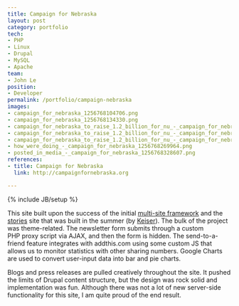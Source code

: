 ```yaml
---
title: Campaign for Nebraska
layout: post
category: portfolio
tech:
- PHP
- Linux
- Drupal
- MySQL
- Apache
team:
- John Le
position:
- Developer
permalink: /portfolio/campaign-nebraska
images:
- campaign_for_nebraska_1256768104706.png
- campaign_for_nebraska_1256768134330.png
- campaign_for_nebraska_to_raise_1.2_billion_for_nu_-_campaign_for_nebraska_1256768162242.png
- campaign_for_nebraska_to_raise_1.2_billion_for_nu_-_campaign_for_nebraska_1256768204558.png
- campaign_for_nebraska_to_raise_1.2_billion_for_nu_-_campaign_for_nebraska_1256768228847.png
- how_were_doing_-_campaign_for_nebraska_1256768269964.png
- posted_in_media_-_campaign_for_nebraska_1256768328607.png
references:
- title: Campaign for Nebraska
  link: http://campaignfornebraska.org

---
```

{% include JB/setup %}
<div id="node-67" class="node node-portfolio node-promoted">
  <div class="content clearfix">
    <div class="field field-name-body field-type-text-with-summary field-label-hidden"><div class="field-items"><div class="field-item even"><p>This site built upon the success of the initial <a href="/portfolio/nebraska-foundation-multi-site-framework">multi-site framework</a> and the <a href="http://stories.nufoundation.org">stories</a> site that was built in the summer (by <a href="/team/keiser">Keiser</a>). The bulk of the project was theme-related. The newsletter form submits through a custom PHP proxy script via AJAX, and then the form is hidden. The send-to-a-friend feature integrates with addthis.com using some custom JS that allows us to monitor statistics with other sharing numbers. Google Charts are used to convert user-input data into bar and pie charts.</p>
<p>Blogs and press releases are pulled creatively throughout the site. It pushed the limits of Drupal content structure, but the design was rock solid and implementation was fun. Although there was not a lot of new server-side functionality for this site, I am quite proud of the end result.</p>
</div></div></div>  </div>
</div>
